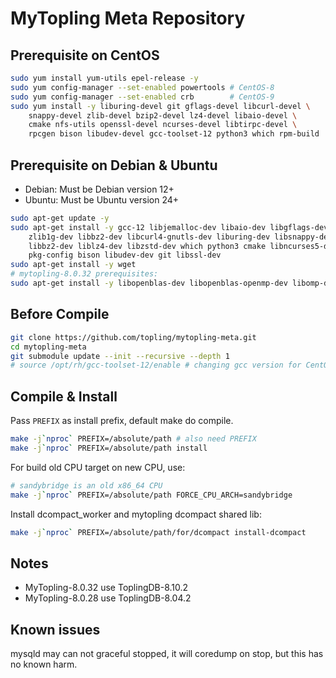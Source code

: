 # MyTopling Meta Repository

## Prerequisite on CentOS
```bash
sudo yum install yum-utils epel-release -y
sudo yum config-manager --set-enabled powertools # CentOS-8
sudo yum config-manager --set-enabled crb        # CentOS-9
sudo yum install -y liburing-devel git gflags-devel libcurl-devel \
    snappy-devel zlib-devel bzip2-devel lz4-devel libaio-devel \
    cmake nfs-utils openssl-devel ncurses-devel libtirpc-devel \
    rpcgen bison libudev-devel gcc-toolset-12 python3 which rpm-build
```

## Prerequisite on Debian & Ubuntu
* Debian: Must be Debian version 12+
* Ubuntu: Must be Ubuntu version 24+
```bash
sudo apt-get update -y
sudo apt-get install -y gcc-12 libjemalloc-dev libaio-dev libgflags-dev \
    zlib1g-dev libbz2-dev libcurl4-gnutls-dev liburing-dev libsnappy-dev \
    libbz2-dev liblz4-dev libzstd-dev which python3 cmake libncurses5-dev \
    pkg-config bison libudev-dev git libssl-dev
sudo apt-get install -y wget
# mytopling-8.0.32 prerequisites:
sudo apt-get install -y libopenblas-dev libopenblas-openmp-dev libomp-dev
```

## Before Compile
```bash
git clone https://github.com/topling/mytopling-meta.git
cd mytopling-meta
git submodule update --init --recursive --depth 1
# source /opt/rh/gcc-toolset-12/enable # changing gcc version for CentOS
```

## Compile & Install

Pass `PREFIX` as install prefix, default make do compile.

```bash
make -j`nproc` PREFIX=/absolute/path # also need PREFIX
make -j`nproc` PREFIX=/absolute/path install
```

For build old CPU target on new CPU, use:
```bash
# sandybridge is an old x86_64 CPU
make -j`nproc` PREFIX=/absolute/path FORCE_CPU_ARCH=sandybridge
```

Install dcompact_worker and mytopling dcompact shared lib:
```bash
make -j`nproc` PREFIX=/absolute/path/for/dcompact install-dcompact
```

## Notes
* MyTopling-8.0.32 use ToplingDB-8.10.2
* MyTopling-8.0.28 use ToplingDB-8.04.2

## Known issues
mysqld may can not graceful stopped, it will coredump on stop, but this has no known harm.
